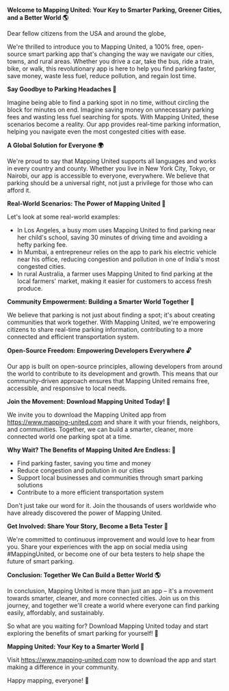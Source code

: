**Welcome to Mapping United: Your Key to Smarter Parking, Greener Cities, and a Better World 🌎**

Dear fellow citizens from the USA and around the globe,

We're thrilled to introduce you to Mapping United, a 100% free, open-source smart parking app that's changing the way we navigate our cities, towns, and rural areas. Whether you drive a car, take the bus, ride a train, bike, or walk, this revolutionary app is here to help you find parking faster, save money, waste less fuel, reduce pollution, and regain lost time.

**Say Goodbye to Parking Headaches 🚗**

Imagine being able to find a parking spot in no time, without circling the block for minutes on end. Imagine saving money on unnecessary parking fees and wasting less fuel searching for spots. With Mapping United, these scenarios become a reality. Our app provides real-time parking information, helping you navigate even the most congested cities with ease.

**A Global Solution for Everyone 🌍**

We're proud to say that Mapping United supports all languages and works in every country and county. Whether you live in New York City, Tokyo, or Nairobi, our app is accessible to everyone, everywhere. We believe that parking should be a universal right, not just a privilege for those who can afford it.

**Real-World Scenarios: The Power of Mapping United 🌟**

Let's look at some real-world examples:

* In Los Angeles, a busy mom uses Mapping United to find parking near her child's school, saving 30 minutes of driving time and avoiding a hefty parking fee.
* In Mumbai, a entrepreneur relies on the app to park his electric vehicle near his office, reducing congestion and pollution in one of India's most congested cities.
* In rural Australia, a farmer uses Mapping United to find parking at the local farmers' market, making it easier for customers to access fresh produce.

**Community Empowerment: Building a Smarter World Together 🌟**

We believe that parking is not just about finding a spot; it's about creating communities that work together. With Mapping United, we're empowering citizens to share real-time parking information, contributing to a more connected and efficient transportation system.

**Open-Source Freedom: Empowering Developers Everywhere 🔓**

Our app is built on open-source principles, allowing developers from around the world to contribute to its development and growth. This means that our community-driven approach ensures that Mapping United remains free, accessible, and responsive to local needs.

**Join the Movement: Download Mapping United Today! 🚀**

We invite you to download the Mapping United app from https://www.mapping-united.com and share it with your friends, neighbors, and communities. Together, we can build a smarter, cleaner, more connected world one parking spot at a time.

**Why Wait? The Benefits of Mapping United Are Endless: 🤩**

* Find parking faster, saving you time and money
* Reduce congestion and pollution in our cities
* Support local businesses and communities through smart parking solutions
* Contribute to a more efficient transportation system

Don't just take our word for it. Join the thousands of users worldwide who have already discovered the power of Mapping United.

**Get Involved: Share Your Story, Become a Beta Tester 📢**

We're committed to continuous improvement and would love to hear from you. Share your experiences with the app on social media using #MappingUnited, or become one of our beta testers to help shape the future of smart parking.

**Conclusion: Together We Can Build a Better World 🌎**

In conclusion, Mapping United is more than just an app – it's a movement towards smarter, cleaner, and more connected cities. Join us on this journey, and together we'll create a world where everyone can find parking easily, affordably, and sustainably.

So what are you waiting for? Download Mapping United today and start exploring the benefits of smart parking for yourself! 🚀

**Mapping United: Your Key to a Smarter World 🔑**

Visit https://www.mapping-united.com now to download the app and start making a difference in your community.

Happy mapping, everyone! 🌟